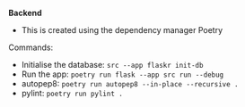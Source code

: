 **Backend**

* This is created using the dependency manager Poetry 

Commands:

* Initialise the database: `src --app flaskr init-db`
* Run the app: `poetry run flask --app src run --debug`
* autopep8: `poetry run autopep8 --in-place --recursive .`
* pylint: `poetry run pylint .`
